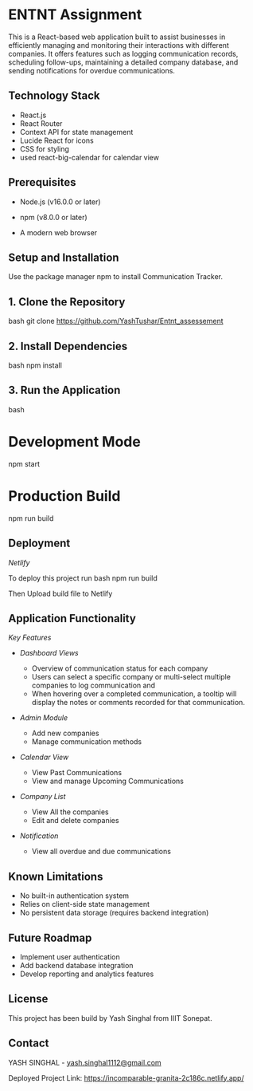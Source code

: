 # ENTNT Assignment

This is a React-based web application built to assist businesses in efficiently managing and monitoring their interactions with different companies. It offers features such as logging communication records, scheduling follow-ups, maintaining a detailed company database, and sending notifications for overdue communications.

## Technology Stack
* React.js
* React Router
* Context API for state management
* Lucide React for icons
* CSS for styling
* used react-big-calendar for calendar view

## Prerequisites
* Node.js (v16.0.0 or later)

* npm (v8.0.0 or later)

* A modern web browser

## Setup and Installation

Use the package manager npm to install Communication Tracker.

## 1. Clone the Repository

bash
git clone https://github.com/YashTushar/Entnt_assessement


## 2. Install Dependencies

bash
npm install

## 3. Run the Application
bash
# Development Mode
npm start

# Production Build
npm run build


## Deployment

*Netlify*

To deploy this project run
bash
npm run build


Then Upload build file to Netlify

## Application Functionality

*Key Features*

* *Dashboard Views*
    * Overview of communication status for each company
    * Users can select a specific company or multi-select multiple companies to log communication and 
    * When hovering over a completed communication, a tooltip will display the notes or comments recorded for that communication.

* *Admin Module*
    * Add new companies
    * Manage communication methods


* *Calendar View*
    * View Past Communications
    * View and manage Upcoming Communications

   
* *Company List*
    * View All the companies
    * Edit and delete companies


* *Notification*
    * View all overdue and due communications 


## Known Limitations
* No built-in authentication system
* Relies on client-side state management
* No persistent data storage (requires backend integration)



## Future Roadmap
* Implement user authentication
* Add backend database integration
* Develop reporting and analytics features


## License
This project has been build by Yash Singhal from IIIT Sonepat.

## Contact
YASH SINGHAL - yash.singhal1112@gmail.com

Deployed Project Link: https://incomparable-granita-2c186c.netlify.app/
